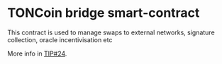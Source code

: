 # TONCoin bridge smart-contract
This contract is used to manage swaps to external networks, signature collection, oracle incentivisation etc

More info in [TIP#24](https://github.com/newton-blockchain/TIPs/issues/24).
